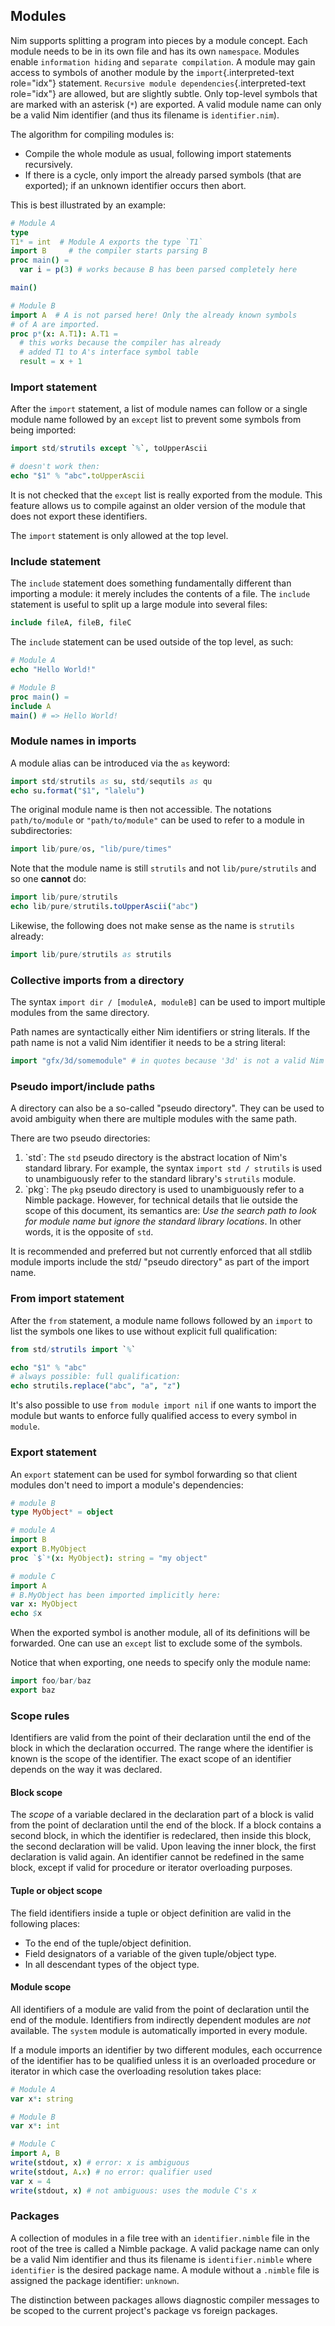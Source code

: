 ## Modules

Nim supports splitting a program into pieces by a module concept. Each
module needs to be in its own file and has its own
`namespace`. Modules enable
`information hiding` and
`separate compilation`. A module may gain
access to symbols of another module by the `import`{.interpreted-text
role="idx"} statement. `Recursive module dependencies`{.interpreted-text
role="idx"} are allowed, but are slightly subtle. Only top-level symbols
that are marked with an asterisk (`*`) are exported. A valid module name
can only be a valid Nim identifier (and thus its filename is
`identifier.nim`).

The algorithm for compiling modules is:

-   Compile the whole module as usual, following import statements
    recursively.
-   If there is a cycle, only import the already parsed symbols (that
    are exported); if an unknown identifier occurs then abort.

This is best illustrated by an example:

``` nim
# Module A
type
T1* = int  # Module A exports the type `T1`
import B     # the compiler starts parsing B
proc main() =
  var i = p(3) # works because B has been parsed completely here

main()
```

``` nim
# Module B
import A  # A is not parsed here! Only the already known symbols
# of A are imported.
proc p*(x: A.T1): A.T1 =
  # this works because the compiler has already
  # added T1 to A's interface symbol table
  result = x + 1
```

### Import statement

After the `import` statement, a list of module names can follow or a
single module name followed by an `except` list to prevent some symbols
from being imported:

``` {.nim test="\"nim c $1\"" status="1"}
import std/strutils except `%`, toUpperAscii

# doesn't work then:
echo "$1" % "abc".toUpperAscii
```

It is not checked that the `except` list is really exported from the
module. This feature allows us to compile against an older version of
the module that does not export these identifiers.

The `import` statement is only allowed at the top level.

### Include statement

The `include` statement does something fundamentally different than
importing a module: it merely includes the contents of a file. The
`include` statement is useful to split up a large module into several
files:

``` nim
include fileA, fileB, fileC
```

The `include` statement can be used outside of the top level, as such:

``` nim
# Module A
echo "Hello World!"
```

``` nim
# Module B
proc main() =
include A
main() # => Hello World!
```

### Module names in imports

A module alias can be introduced via the `as` keyword:

``` nim
import std/strutils as su, std/sequtils as qu
echo su.format("$1", "lalelu")
```

The original module name is then not accessible. The notations
`path/to/module` or `"path/to/module"` can be used to refer to a module
in subdirectories:

``` nim
import lib/pure/os, "lib/pure/times"
```

Note that the module name is still `strutils` and not
`lib/pure/strutils` and so one **cannot** do:

``` nim
import lib/pure/strutils
echo lib/pure/strutils.toUpperAscii("abc")
```

Likewise, the following does not make sense as the name is `strutils`
already:

``` nim
import lib/pure/strutils as strutils
```

### Collective imports from a directory

The syntax `import dir / [moduleA, moduleB]` can be used to import
multiple modules from the same directory.

Path names are syntactically either Nim identifiers or string literals.
If the path name is not a valid Nim identifier it needs to be a string
literal:

``` nim
import "gfx/3d/somemodule" # in quotes because '3d' is not a valid Nim identifier
```

### Pseudo import/include paths

A directory can also be a so-called \"pseudo directory\". They can be
used to avoid ambiguity when there are multiple modules with the same
path.

There are two pseudo directories:

1.  \`std\`: The `std` pseudo directory is the abstract location of
    Nim\'s standard library. For example, the syntax
    `import std / strutils` is used to unambiguously refer to the
    standard library\'s `strutils` module.
2.  \`pkg\`: The `pkg` pseudo directory is used to unambiguously refer
    to a Nimble package. However, for technical details that lie outside
    the scope of this document, its semantics are: *Use the search path
    to look for module name but ignore the standard library locations*.
    In other words, it is the opposite of `std`.

It is recommended and preferred but not currently enforced that all
stdlib module imports include the std/ \"pseudo directory\" as part of
the import name.

### From import statement

After the `from` statement, a module name follows followed by an
`import` to list the symbols one likes to use without explicit full
qualification:

``` {.nim test="\"nim c $1\""}
from std/strutils import `%`

echo "$1" % "abc"
# always possible: full qualification:
echo strutils.replace("abc", "a", "z")
```

It\'s also possible to use `from module import nil` if one wants to
import the module but wants to enforce fully qualified access to every
symbol in `module`.

### Export statement

An `export` statement can be used for symbol forwarding so that client
modules don\'t need to import a module\'s dependencies:

``` nim
# module B
type MyObject* = object
```

``` nim
# module A
import B
export B.MyObject
proc `$`*(x: MyObject): string = "my object"
```

``` nim
# module C
import A
# B.MyObject has been imported implicitly here:
var x: MyObject
echo $x
```

When the exported symbol is another module, all of its definitions will
be forwarded. One can use an `except` list to exclude some of the
symbols.

Notice that when exporting, one needs to specify only the module name:

``` nim
import foo/bar/baz
export baz
```

### Scope rules

Identifiers are valid from the point of their declaration until the end
of the block in which the declaration occurred. The range where the
identifier is known is the scope of the identifier. The exact scope of
an identifier depends on the way it was declared.

#### Block scope

The *scope* of a variable declared in the declaration part of a block is
valid from the point of declaration until the end of the block. If a
block contains a second block, in which the identifier is redeclared,
then inside this block, the second declaration will be valid. Upon
leaving the inner block, the first declaration is valid again. An
identifier cannot be redefined in the same block, except if valid for
procedure or iterator overloading purposes.

#### Tuple or object scope

The field identifiers inside a tuple or object definition are valid in
the following places:

-   To the end of the tuple/object definition.
-   Field designators of a variable of the given tuple/object type.
-   In all descendant types of the object type.

#### Module scope

All identifiers of a module are valid from the point of declaration
until the end of the module. Identifiers from indirectly dependent
modules are *not* available. The `system`
module is automatically imported in every module.

If a module imports an identifier by two different modules, each
occurrence of the identifier has to be qualified unless it is an
overloaded procedure or iterator in which case the overloading
resolution takes place:

``` nim
# Module A
var x*: string
```

``` nim
# Module B
var x*: int
```

``` nim
# Module C
import A, B
write(stdout, x) # error: x is ambiguous
write(stdout, A.x) # no error: qualifier used
var x = 4
write(stdout, x) # not ambiguous: uses the module C's x
```

### Packages

A collection of modules in a file tree with an `identifier.nimble` file
in the root of the tree is called a Nimble package. A valid package name
can only be a valid Nim identifier and thus its filename is
`identifier.nimble` where `identifier` is the desired package name. A
module without a `.nimble` file is assigned the package identifier:
`unknown`.

The distinction between packages allows diagnostic compiler messages to
be scoped to the current project\'s package vs foreign packages.

